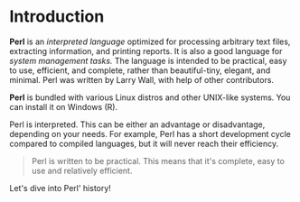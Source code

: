 
# Introduction

**Perl** is an *interpreted language* optimized for processing arbitrary text files, extracting information, and printing reports.
It is also a good language for *system management tasks.* The language is intended to be practical, easy to use, efficient, and
complete, rather than beautiful-tiny, elegant, and minimal. Perl was written by Larry Wall, with help of other contributors.

**Perl** is bundled with various Linux distros and other UNIX-like systems. You can install it on Windows (R).

Perl is interpreted. This can be either an advantage or disadvantage, depending on your needs. For example, Perl has a short
development cycle compared to compiled languages, but it will never reach their efficiency.

>Perl is written to be practical. This means that it's complete, easy to use and relatively efficient.

Let's dive into Perl' history!
